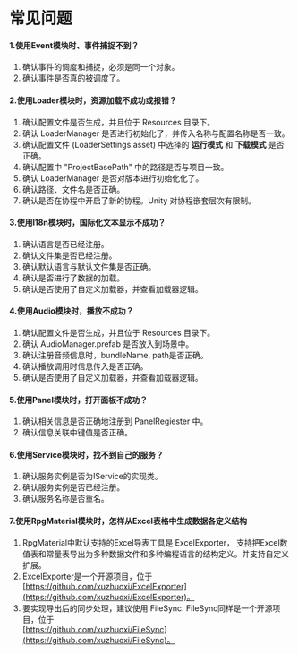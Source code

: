 # 常见问题

#### 1.使用Event模块时、事件捕捉不到？
  1. 确认事件的调度和捕捉，必须是同一个对象。
  2. 确认事件是否真的被调度了。

#### 2.使用Loader模块时，资源加载不成功或报错？
  1. 确认配置文件是否生成，并且位于 Resources 目录下。
  2. 确认 LoaderManager 是否进行初始化了，并传入名称与配置名称是否一致。
  3. 确认配置文件 (LoaderSettings.asset) 中选择的 **运行模式** 和 **下载模式** 是否正确。
  4. 确认配置中 "ProjectBasePath" 中的路径是否与项目一致。
  5. 确认 LoaderManager 是否对版本进行初始化化了。
  6. 确认路径、文件名是否正确。
  7. 确认是否在协程中开启了新的协程。Unity 对协程嵌套层次有限制。 

#### 3.使用I18n模块时，国际化文本显示不成功？
  1. 确认语言是否已经注册。
  2. 确认文件集是否已经注册。
  3. 确认默认语言与默认文件集是否正确。
  4. 确认是否进行了数据的加载。
  5. 确认是否使用了自定义加载器，并查看加载器逻辑。

#### 4.使用Audio模块时，播放不成功？
  1. 确认配置文件是否生成，并且位于 Resources 目录下。
  2. 确认 AudioManager.prefab 是否放入到场景中。
  3. 确认注册音频信息时，bundleName, path是否正确。
  4. 确认播放调用时信息传入是否正确。
  5. 确认是否使用了自定义加载器，并查看加载器逻辑。

#### 5.使用Panel模块时，打开面板不成功？
  1. 确认相关信息是否正确地注册到 PanelRegiester 中。
  2. 确认信息关联中键值是否正确。

#### 6.使用Service模块时，找不到自己的服务？
  1. 确认服务实例是否为IService的实现类。
  2. 确认服务实例是否已经注册。
  3. 确认服务名称是否重名。 

#### 7.使用RpgMaterial模块时，怎样从Excel表格中生成数据各定义结构
  1. RpgMaterial中默认支持的Excel导表工具是 ExcelExporter， 支持把Excel数值表和常量表导出为多种数据文件和多种编程语言的结构定义。并支持自定义扩展。  
  2. ExcelExporter是一个开源项目，位于  
  [https://github.com/xuzhuoxi/ExcelExporter](https://github.com/xuzhuoxi/ExcelExporter)。  
  3. 要实现导出后的同步处理，建议使用 FileSync. FileSync同样是一个开源项目，位于  
  [https://github.com/xuzhuoxi/FileSync](https://github.com/xuzhuoxi/FileSync)。  